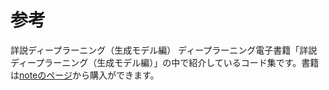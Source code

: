 # 



# 参考

詳説ディープラーニング（生成モデル編）
ディープラーニング電子書籍「詳説ディープラーニング（生成モデル編）」の中で紹介しているコード集です。書籍は[noteのページ](https://note.mu/yusugomori/n/n945f51cabc03)から購入ができます。
